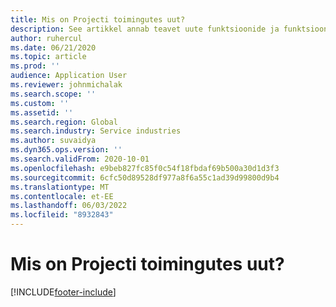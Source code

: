 ```yaml
---
title: Mis on Projecti toimingutes uut?
description: See artikkel annab teavet uute funktsioonide ja funktsioonide kohta 365 Projecti toimingutes Microsoft Dynamics.
author: ruhercul
ms.date: 06/21/2020
ms.topic: article
ms.prod: ''
audience: Application User
ms.reviewer: johnmichalak
ms.search.scope: ''
ms.custom: ''
ms.assetid: ''
ms.search.region: Global
ms.search.industry: Service industries
ms.author: suvaidya
ms.dyn365.ops.version: ''
ms.search.validFrom: 2020-10-01
ms.openlocfilehash: e9beb827fc85f0c54f18fbdaf69b500a30d1d3f3
ms.sourcegitcommit: 6cfc50d89528df977a8f6a55c1ad39d99800d9b4
ms.translationtype: MT
ms.contentlocale: et-EE
ms.lasthandoff: 06/03/2022
ms.locfileid: "8932843"
---
```

# <a name="whats-new-in-project-operations"></a>Mis on Projecti toimingutes uut?


[!INCLUDE[footer-include](../includes/footer-banner.md)]
